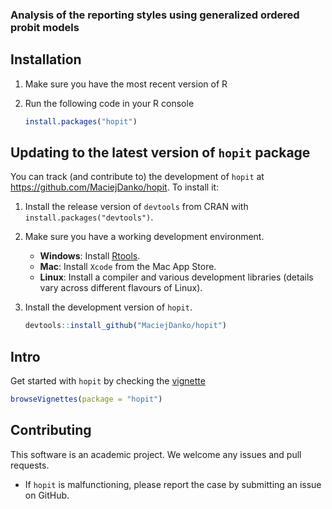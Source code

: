 ### Analysis of the reporting styles using generalized ordered probit models

## Installation

1. Make sure you have the most recent version of R
2. Run the following code in your R console 

   ```R
   install.packages("hopit")
   ```

## Updating to the latest version of `hopit` package

You can track (and contribute to) the development of `hopit` at https://github.com/MaciejDanko/hopit. To install it:

1. Install the release version of `devtools` from CRAN with `install.packages("devtools")`.

2. Make sure you have a working development environment.
    * **Windows**: Install [Rtools](https://CRAN.R-project.org/bin/windows/Rtools/).
    * **Mac**: Install `Xcode` from the Mac App Store.
    * **Linux**: Install a compiler and various development libraries (details vary across different flavours of Linux).

3. Install the development version of `hopit`.

   ```R
   devtools::install_github("MaciejDanko/hopit")
   ```

## Intro
Get started with `hopit` by checking the [vignette](https://github.com/MaciejDanko/hopit/tree/master/inst/doc/vignette.pdf) 
 ```R
 browseVignettes(package = "hopit") 
 ```

## Contributing
This software is an academic project. We welcome any issues and pull requests.
* If `hopit` is malfunctioning, please report the case by submitting an issue on GitHub.
